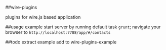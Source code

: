 ##wire-plugins

plugins for wire.js based application

##usage example
start server by running default task `grunt`; navigate your browser to `http://localhost:7788/app/#/contacts`

##todo
extract example add to wire-plugins-example